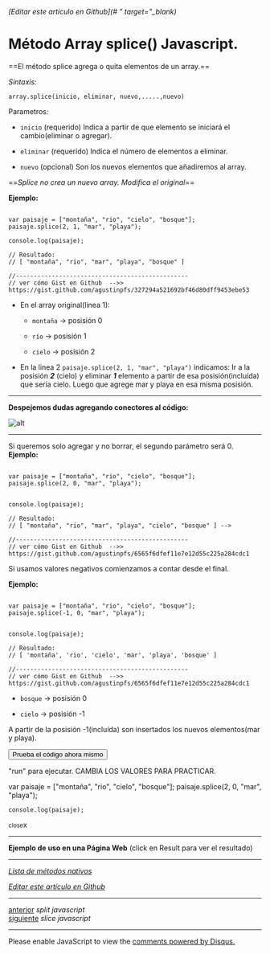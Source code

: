 <em>[Editar este artículo en Github](# " target="_blank)</em>

# Método Array splice() Javascript.

==El método splice agrega o quita elementos de un array.==

*Sintaxis:*

`array.splice(inicio, eliminar, nuevo,.....,nuevo)`

Parametros:

* `inicio` (requerido) Indica a partir de que elemento se iniciará el cambio(eliminar o agregar).

* `eliminar` (requerido) Indica el número de elementos a eliminar.

* `nuevo` (opcional) Son los nuevos elementos que añadiremos al array.

==*Splice no crea un nuevo array. Modifica el original*==

**Ejemplo:**

<pre data-start="0"><code class="line-numbers language-javascript">
var paisaje = ["montaña", "rio", "cielo", "bosque"];
paisaje.splice(2, 1, "mar", "playa");

console.log(paisaje);

// Resultado:
// [ "montaña", "rio", "mar", "playa", "bosque" ]

//------------------------------------------------
// ver cómo Gist en Github  -->> https://gist.github.com/agustinpfs/327294a521692bf46d80dff9453ebe53
</code></pre>

* En el array original(linea 1):

	* `montaña` -> posisión 0

	* `río` -> posisión 1

	* `cielo` -> posisión 2

* En la linea 2 `paisaje.splice(2, 1, "mar", "playa")` indicamos: Ir a la posisión _**2**_ (cielo) y eliminar _**1**_ elemento a partir de esa posisión(incluída) que sería cielo. Luego que agrege mar y playa en esa misma posisión.

<hr>

**Despejemos dudas agregando conectores al código:**

![alt](http://localhost:2368/assets/images/splice.png)

<hr>

Si queremos solo agregar y no borrar, el segundo parámetro será 0.
**Ejemplo:**

<pre data-start="0"><code class="line-numbers language-javascript">
var paisaje = ["montaña", "rio", "cielo", "bosque"];
paisaje.splice(2, 0, "mar", "playa");


console.log(paisaje);

// Resultado:
// [ "montaña", "rio", "mar", "playa", "cielo", "bosque" ] -->

//------------------------------------------------
// ver cómo Gist en Github  -->> https://gist.github.com/agustinpfs/6565f6dfef11e7e12d55c225a284cdc1
</code></pre>


Si usamos valores negativos comienzamos a contar desde el final.

**Ejemplo:**

<pre data-start="0"><code class="line-numbers language-javascript">
var paisaje = ["montaña", "rio", "cielo", "bosque"];
paisaje.splice(-1, 0, "mar", "playa");


console.log(paisaje);

// Resultado:
// [ 'montaña', 'rio', 'cielo', 'mar', 'playa', 'bosque' ]

//------------------------------------------------
// ver cómo Gist en Github  -->> https://gist.github.com/agustinpfs/6565f6dfef11e7e12d55c225a284cdc1
</code></pre>

* `bosque` -> posisión 0

* `cielo` -> posisión -1

A partir de la posisión -1(incluída) son insertados los nuevos elementos(mar y playa).

<button class="post-content_button-console">Prueba el código ahora mismo</button>

<div class="post-content_console">

<p>"run" para ejecutar. <span class="post-content_console-mark">CAMBIA LOS VALORES PARA PRACTICAR.</span></p>
    
<div id="my-el" >
	<script src="https://embed.tonicdev.com" data-element-id="my-el" ></script>       
	var paisaje = ["montaña", "rio", "cielo", "bosque"];
	paisaje.splice(2, 0, "mar", "playa");

	console.log(paisaje);
</div>

<span class="post-content_buttonx-console"><small>close</small>x</span>
</div>

<hr>

**Ejemplo de uso en una Página Web**
(click en Result para ver el resultado)

<script async src="https://jsfiddle.net/Pandawebs/0s6t6rtg/embed/html,result/">
</script>

<hr>

[*Lista de métodos nativos*](#)

<em>[Editar este artículo en Github](#)</em>

<hr>
<div class="post-content_next">
  <div class="post-content_next-left">
    <a href="http://localhost:2368/constructor-de-objetos-javascript">anterior</a>
    <i>split javascript</i>
  </div>
  <div class="post-content_next-right">
    <a href="http://localhost:2368/splice-javascript">siguiente</a>
    <i>slice javascript</i>
  </div>
</div>
<hr>

<div id="disqus_thread"></div>
<script>

/**
 *  RECOMMENDED CONFIGURATION VARIABLES: EDIT AND UNCOMMENT THE SECTION BELOW TO INSERT DYNAMIC VALUES FROM YOUR PLATFORM OR CMS.
 *  LEARN WHY DEFINING THESE VARIABLES IS IMPORTANT: https://disqus.com/admin/universalcode/#configuration-variables */
/*
var disqus_config = function () {
    this.page.url = PAGE_URL;  // Replace PAGE_URL with your page's canonical URL variable
    this.page.identifier = PAGE_IDENTIFIER; // Replace PAGE_IDENTIFIER with your page's unique identifier variable
};
*/
(function() { // DON'T EDIT BELOW THIS LINE
    var d = document, s = d.createElement('script');
    s.src = '//pandawebs.disqus.com/embed.js';
    s.setAttribute('data-timestamp', +new Date());
    (d.head || d.body).appendChild(s);
})();
</script>
<noscript>Please enable JavaScript to view the <a href="https://disqus.com/?ref_noscript">comments powered by Disqus.</a></noscript>
